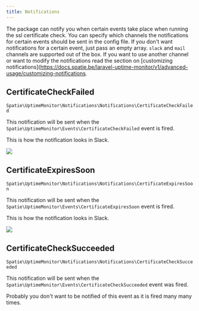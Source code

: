 ```yaml
---
title: Notifications
---
```


The package can notify you when certain events take place when running the ssl certificate check. You can specify which channels the notifications for certain events should be sent in the config file. If you don't want notifications for a certain event, just pass an empty array. `slack` and `mail` channels are supported out of the box. If you want to use another channel or want to modify the notifications read the section on [customizing notifications](https://docs.spatie.be/laravel-uptime-monitor/v1/advanced-usage/customizing-notifications.

## CertificateCheckFailed

`Spatie\UptimeMonitor\Notifications\Notifications\CertificateCheckFailed`

This notification will be sent when the `Spatie\UptimeMonitor\Events\CertificateCheckFailed` event is fired.

This is how the notification looks in Slack.

<img src="/images/uptime-monitor/ssl-certificate-failed.jpg" class="screenshot -slack" />

## CertificateExpiresSoon

`Spatie\UptimeMonitor\Notifications\Notifications\CertificateExpiresSoon`

This notification will be sent when the `Spatie\UptimeMonitor\Events\CertificateExpiresSoon` event is fired.

This is how the notification looks in Slack.

<img src="/images/uptime-monitor/ssl-expiring-soon.jpg" class="screenshot -slack" />

## CertificateCheckSucceeded

`Spatie\UptimeMonitor\Notifications\Notifications\CertificateCheckSucceeded`

This notification will be sent when the `Spatie\UptimeMonitor\Events\CertificateCheckSucceeded` event was fired.

Probably you don't want to be notified of this event as it is fired many many times. 
